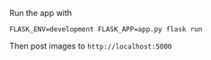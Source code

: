 Run the app with

    FLASK_ENV=development FLASK_APP=app.py flask run

Then post images to `http://localhost:5000`
